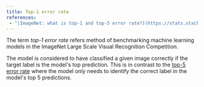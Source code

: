 ```yaml
---
title: Top-1 error rate
references:
 - "[ImageNet: what is top-1 and top-5 error rate?](https://stats.stackexchange.com/questions/156471/imagenet-what-is-top-1-and-top-5-error-rate)"
---
```

The term *top-1 error rate* refers method of benchmarking
machine learning models in the ImageNet
Large Scale Visual Recognition Competition.

The model is considered to have classified a given image correctly
if the target label is the model's top prediction. This
is in contrast to the [top-5 error rate](/terms/top-5-error-rate/)
where the model only needs to identify the correct label in the
model's top 5 predictions.